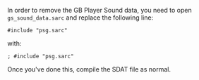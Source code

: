 In order to remove the GB Player Sound data, you need to open ``gs_sound_data.sarc`` and replace the following line:
```
#include "psg.sarc"
```
with:
```
; #include "psg.sarc"
```

Once you've done this, compile the SDAT file as normal.

